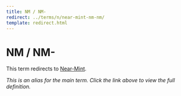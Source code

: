 ```yaml
---
title: NM / NM-
redirect: ../terms/n/near-mint-nm-nm/
template: redirect.html
---
```


# NM / NM-

This term redirects to [Near-Mint](../terms/n/near-mint-nm-nm/).

*This is an alias for the main term. Click the link above to view the full definition.*
